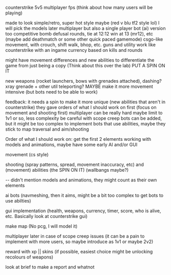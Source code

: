 counterstrike 5v5 multiplayer fps (think about how many users will be playing)

made to look simple/retro, super hot style maybe (red v blu tf2 style lol) I will pick the models later
multiplayer but also a single player bot (ai) version too
competitive bomb defusal rounds, tie at 12:12 win at 13 (mr12), etc (maybe add deathmatch or some other quick paced gamemode)
csgo-like movement, with crouch, shift walk, bhop, etc.
guns and utility work like counterstrike with an ingame currency based on kills and rounds

might have movement differences and new abilities to differentiate the game from just being a copy (Think about this over the lab)
PUT A SPIN ON IT

new weapons (rocket launchers, bows with grenades attached), 
dashing? xray grenade + other util teleporting? 
	MAYBE make it more movement intensive (but bots need to be able to work)

feedback: it needs a spin to make it more unique (new abilities that aren't in counterstrike)
	  they gave orders of what I should work on first (focus on movement and shooting first)
	  multiplayer can be really hard maybe limit to 1v1 or so, less complexity
	  be careful with scope creep
	  bots can be added, but it might be too complex to implement bots that use abilities, maybe they stick to map traversal and aim/shooting


Order of what I should work on: 			get the first 2 elements working with models and animations, maybe have some early AI and/or GUI

movement (cs style)

shooting (spray patterns, spread, movement inaccuracy, etc) and (movement) abilities (the SPIN ON IT) (wallbangs maybe?)

-- didn't mention models and animations, they might count as their own elements

ai bots (navmeshing, then it aims, might be a bit too complex to get bots to use abilties)

gui implementation (health, weapons, currency, timer, score, who is alive, etc. Basically look at counterstrike gui)

make map (No pcg, I will model it)

multiplayer later in case of scope creep issues (it can be a pain to implement with more users, so maybe introduce as 1v1 or maybe 2v2)

reward with xp || skins (if possible, easiest choice might be unlocking recolours of weapons)

look at brief to make a report and whatnot
